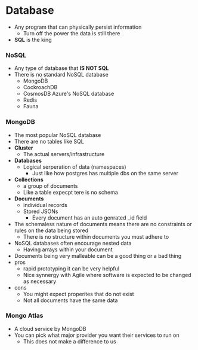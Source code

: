 # Database
- Any program that can physically persist information
  - Turn off the power the data is still there
- **SQL** is the king

### NoSQL
- Any type of database that **IS NOT SQL**
- There is no standard NoSQL database
  - MongoDB
  - CockroachDB
  - CosmosDB Azure's NoSQL database
  - Redis
  - Fauna

### MongoDB
- The most popular NoSQL database
- There are no tables like SQL
- **Cluster**
  - The actual servers/infrastructure
- **Databases**
  - Logical serperation of data (namespaces)
    - Just like how postgres has multiple dbs on the same server
- **Collections**
  - a group of documents
  - Like a table expecpt tere is no schema
- **Documents**
  - individual records
  - Stored JSONs
    - Every document has an auto genrated _id field
- The schemaless nature of documents means there are no constraints or rules on the data being stored
  - There is no structure within documents you must adhere to
- NoSQL databases often encourage nested data
  - Having arrays within your document
- Documents being very malleable can be a good thing or a bad thing
- pros
  - rapid prototyping it can be very helpful
  - Nice synnergy with Agile where software is expected to be changed as necessary
- cons
  - You might expect properites that do not exist
  - Not all documents have the same data


### Mongo Atlas
- A cloud service by MongoDB
- You can pick what major provider you want their services to run on
  - This does not make a difference to us

